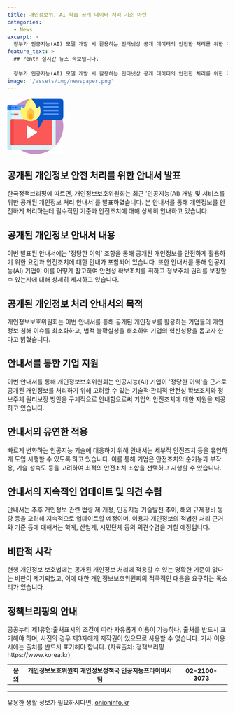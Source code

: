 ```yaml
---
title: 개인정보위, AI 학습 공개 데이터 처리 기준 마련
categories:
  - News
excerpt: >
  정부가 인공지능(AI) 모델 개발 시 활용하는 인터넷상 공개 데이터의 안전한 처리를 위한 기준을 마련했다. 이를 통해 개인정보보호법에 의해 공개된 개인정보를 정당한 이익으로 활용 가능하며, 이를 위한 세 가지 요건과 안전성 확보조치에 대한 안내가 제공된다. 또한 안전조치의 유연한 도입을 허용하고, 인공지능 기업 및 개인정보보호책임자의 역할이 강조되었다. 민·관 정책협의회의 데이터 처리기준 분과장은 이를 신뢰할 수 있는 인공지능 개발을 위한 참고 자료로 평가했다. 또한, 안내서는 추후 법령의 변화와 기술발전을 고려한 업데이트가 예정되어 있다.
feature_text: >
  ## rentn 실시간 뉴스 속보입니다.

  정부가 인공지능(AI) 모델 개발 시 활용하는 인터넷상 공개 데이터의 안전한 처리를 위한 기준을 마련했다. 이를 통해 개인정보보호법에 의해 공개된 개인정보를 정당한 이익으로 활용 가능하며, 이를 위한 세 가지 요건과 안전성 확보조치에 대한 안내가 제공된다. 또한 안전조치의 유연한 도입을 허용하고, 인공지능 기업 및 개인정보보호책임자의 역할이 강조되었다. 민·관 정책협의회의 데이터 처리기준 분과장은 이를 신뢰할 수 있는 인공지능 개발을 위한 참고 자료로 평가했다. 또한, 안내서는 추후 법령의 변화와 기술발전을 고려한 업데이트가 예정되어 있다.
image: '/assets/img/newspaper.png'
---
```


<p><img src="/assets/img/news.png" alt="rentncar 속보" /></p>

<h2 data-ke-size="size26">공개된 개인정보 안전 처리를 위한 안내서 발표</h2>

<p data-ke-size="size16">한국정책브리핑에 따르면, 개인정보보호위원회는 최근 '인공지능(AI) 개발 및 서비스를 위한 공개된 개인정보 처리 안내서'를 발표하였습니다. 본 안내서를 통해 개인정보를 안전하게 처리하는데 필수적인 기준과 안전조치에 대해 상세히 안내하고 있습니다.</p>

<h2 data-ke-size="size26">공개된 개인정보 안내서 내용</h2>

<p data-ke-size="size16">이번 발표된 안내서에는 '정당한 이익' 조항을 통해 공개된 개인정보를 안전하게 활용하기 위한 요건과 안전조치에 대한 안내가 포함되어 있습니다. 또한 안내서를 통해 인공지능(AI) 기업이 이를 어떻게 참고하여 안전성 확보조치를 취하고 정보주체 권리를 보장할 수 있는지에 대해 상세히 제시하고 있습니다.</p>

<h2 data-ke-size="size26">공개된 개인정보 처리 안내서의 목적</h2>

<p data-ke-size="size16">개인정보보호위원회는 이번 안내서를 통해 공개된 개인정보를 활용하는 기업들의 개인정보 침해 이슈를 최소화하고, 법적 불확실성을 해소하여 기업의 혁신성장을 돕고자 한다고 밝혔습니다.</p>

<h2 data-ke-size="size26">안내서를 통한 기업 지원</h2>

<p data-ke-size="size16">이번 안내서를 통해 개인정보보호위원회는 인공지능(AI) 기업이 '정당한 이익'을 근거로 공개된 개인정보를 처리하기 위해 고려할 수 있는 기술적·관리적 안전성 확보조치와 정보주체 권리보장 방안을 구체적으로 안내함으로써 기업의 안전조치에 대한 지원을 제공하고 있습니다.</p>

<h2 data-ke-size="size26">안내서의 유연한 적용</h2>

<p data-ke-size="size16">빠르게 변화하는 인공지능 기술에 대응하기 위해 안내서는 세부적 안전조치 등을 유연하게 도입·시행할 수 있도록 하고 있습니다. 이를 통해 기업은 안전조치의 순기능과 부작용, 기술 성숙도 등을 고려하여 최적의 안전조치 조합을 선택하고 시행할 수 있습니다.</p>

<h2 data-ke-size="size26">안내서의 지속적인 업데이트 및 의견 수렴</h2>

<p data-ke-size="size16">안내서는 추후 개인정보 관련 법령 제·개정, 인공지능 기술발전 추이, 해외 규제정비 동향 등을 고려해 지속적으로 업데이트할 예정이며, 이용자 개인정보의 적법한 처리 근거와 기준 등에 대해서는 학계, 산업계, 시민단체 등의 의견수렴을 거칠 예정입니다.</p>

<h2 data-ke-size="size26">비판적 시각</h2>

<p data-ke-size="size16">현행 개인정보 보호법에는 공개된 개인정보 처리에 적용할 수 있는 명확한 기준이 없다는 비판이 제기되었고, 이에 대한 개인정보보호위원회의 적극적인 대응을 요구하는 목소리가 있습니다.</p>

<h2 data-ke-size="size26">정책브리핑의 안내</h2>

<p data-ke-size="size16">공공누리 제1유형:출처표시의 조건에 따라 자유롭게 이용이 가능하나, 출처를 반드시 표기해야 하며, 사진의 경우 제3자에게 저작권이 있으므로 사용할 수 없습니다. 기사 이용 시에는 출처를 반드시 표기해야 합니다. (자료출처: 정책브리핑 https://www.korea.kr)</p>

<table>
  <tbody>
    <tr>
      <td style="text-align: center; height: 17px;"><b>문의</b></td>
      <td style="text-align: center; height: 17px;"><b>개인정보보호위원회 개인정보정책국 인공지능프라이버시팀</b></td>
      <td style="text-align: center; height: 17px;"><b>02-2100-3073</b></td>
    </tr>
  </tbody>
</table>

<hr>
유용한 생활 정보가 필요하시다면, <a href="https://onioninfo.kr" rel="dofollow">onioninfo.kr</a>


